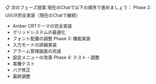 📋 次のフェーズ提案
現在のChatで以下の順序で進めましょう：
Phase 2: UI/UX完全実装（現在のChatで継続）
- Amber CRTテーマの完全実装
- グリッドシステムの最適化
- フォント配置の調整
Phase 3: 機能実装
- 入力モードの詳細実装
- アラーム管理画面の完成
- 設定メニューの改善
Phase 4: テスト・調整
- 実機テスト
- バグ修正
- 最終調整